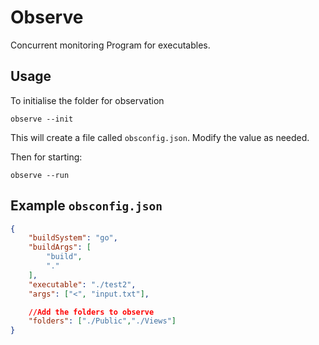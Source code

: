 # Observe
Concurrent monitoring Program for executables.


## Usage

To initialise the folder for observation
```
observe --init
```

This will create a file called `obsconfig.json`. Modify the value as needed.

Then for starting:
```
observe --run
```

## Example `obsconfig.json`
```json
{
    "buildSystem": "go",
    "buildArgs": [
        "build",
        "."
    ],
    "executable": "./test2",
    "args": ["<", "input.txt"],

    //Add the folders to observe
    "folders": ["./Public","./Views"]
}
```
